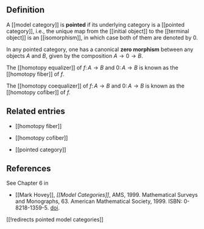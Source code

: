 ## Definition

A [[model category]] is __pointed__ if its underlying category
is a [[pointed category]], i.e., the unique
map from the [[initial object]] to the [[terminal object]] is an [[isomorphism]],
in which case both of them are denoted by $0$.

In any pointed category, one has a canonical __zero morphism__
between any objects $A$ and $B$,
given by the composition $A\to 0\to B$.

The [[homotopy equalizer]] of $f\colon A\to B$ and $0\colon A\to B$ is known as the [[homotopy fiber]] of $f$.

The [[homotopy coequalizer]] of $f\colon A\to B$ and $0\colon A\to B$ is known as the [[homotopy cofiber]] of $f$.

## Related entries

* [[homotopy fiber]]

* [[homotopy cofiber]]

* [[pointed category]]

## References

See Chapter 6 in

* [[Mark Hovey]], _[[Model Categories]]_, AMS, 1999.  Mathematical Surveys and Monographs, 63. American Mathematical Society, 1999. ISBN: 0-8218-1359-5.  [doi](http://dx.doi.org/10.1090/surv/063).

[[!redirects pointed model categories]]